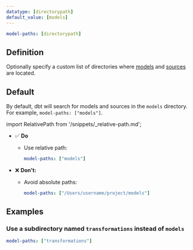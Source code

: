 ```yaml
---
datatype: [directorypath]
default_value: [models]
---
```


<File name='dbt_project.yml'>

```yml
model-paths: [directorypath]
```

</File>

## Definition
Optionally specify a custom list of directories where [models](/docs/build/models) and [sources](/docs/build/sources) are located.

## Default
By default, dbt will search for models and sources in the `models` directory. For example, `model-paths: ["models"]`. 

import RelativePath from '/snippets/_relative-path.md';

<RelativePath 
path="model-paths"
absolute="/Users/username/project/models"
/>

- ✅ **Do**
  - Use relative path:
    ```yml
    model-paths: ["models"]
    ```

- ❌ **Don't:**
  - Avoid absolute paths:
    ```yml
    model-paths: ["/Users/username/project/models"]
    ```

## Examples
### Use a subdirectory named `transformations` instead of `models`

<File name='dbt_project.yml'>

```yml
model-paths: ["transformations"]
```

</File>
